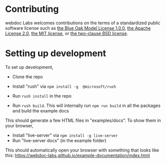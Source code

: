 # Contributing

webdoc Labs welcomes contributions on the terms of a standardized public software license such as [the Blue Oak Model License 1.0.0](https://blueoakcouncil.org/license/1.0.0), [the Apache License 2.0](https://www.apache.org/licenses/LICENSE-2.0.html), [the MIT license](https://spdx.org/licenses/MIT.html), or [the two-clause BSD license](https://spdx.org/licenses/BSD-2-Clause.html).

# Setting up development

To set up development,
* Clone the repo
* Install "rush" via `npm install -g  @microsoft/rush`
* Run `rush install` in the repo

* Run `rush build`. This will internally run `npm run build` in all the packages and build the example docs

This should generate a few HTML files in "examples/docs". To show them in your browser,

* Install "live-server" via `npm install -g live-server`
* Run "live-server docs" (in the example folder)

This should automatically open your browser with something that looks like this: https://webdoc-labs.github.io/example-documentation/index.html
